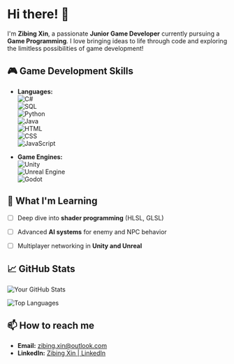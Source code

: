 
# Hi there! 👋

I'm **Zibing Xin**, a passionate **Junior Game Developer** currently pursuing a **Game Programming**. I love bringing ideas to life through code and exploring the limitless possibilities of game development!

## 🎮 Game Development Skills
- **Languages:**  
  ![C#](https://img.shields.io/badge/-C%23-green?style=flat&logo=csharp&logoColor=white)  
  ![SQL](https://img.shields.io/badge/-SQL-lightgrey?style=flat&logo=postgresql&logoColor=white)  
  ![Python](https://img.shields.io/badge/-Python-blue?style=flat&logo=python&logoColor=white)  
  ![Java](https://img.shields.io/badge/-Java-red?style=flat&logo=java&logoColor=white)  
  ![HTML](https://img.shields.io/badge/-HTML5-orange?style=flat&logo=html5&logoColor=white)  
  ![CSS](https://img.shields.io/badge/-CSS3-blue?style=flat&logo=css3&logoColor=white)  
  ![JavaScript](https://img.shields.io/badge/-JavaScript-yellow?style=flat&logo=javascript&logoColor=white)

- **Game Engines:**  
  ![Unity](https://img.shields.io/badge/-Unity-black?style=flat&logo=unity&logoColor=white)  
  ![Unreal Engine](https://img.shields.io/badge/-Unreal_Engine-blue?style=flat&logo=unrealengine&logoColor=white)  
  ![Godot](https://img.shields.io/badge/-Godot-darkblue?style=flat&logo=godotengine&logoColor=white)
<!--
- **Graphics Programming:**  
  ![OpenGL](https://img.shields.io/badge/-OpenGL-lightblue?style=flat&logo=opengl&logoColor=white)  
  ![DirectX](https://img.shields.io/badge/-DirectX-purple?style=flat&logo=directx&logoColor=white)  

- **Version Control:**  
  ![Git](https://img.shields.io/badge/-Git-black?style=flat&logo=git&logoColor=white)  
  ![GitHub](https://img.shields.io/badge/-GitHub-black?style=flat&logo=github&logoColor=white)
-->
## 🌱 What I'm Learning
- [ ] Deep dive into **shader programming** (HLSL, GLSL)
- [ ] Advanced **AI systems** for enemy and NPC behavior
- [ ] Multiplayer networking in **Unity and Unreal**


## 📈 GitHub Stats
![Your GitHub Stats](https://github-readme-stats.vercel.app/api?username=ZibingXin&show_icons=true&theme=radical)

![Top Languages](https://github-readme-stats.vercel.app/api/top-langs/?username=ZibingXin&layout=compact&theme=radical)


## 📫 How to reach me
- **Email:** [zibing.xin@outlook.com](mailto:zibing.xin@outlook.com)
- **LinkedIn:** [Zibing Xin | LinkedIn](https://www.linkedin.com/in/zibing-xin)

<!--
## 🕹️ Featured Projects
### [Game Project Name](https://github.com/yourusername/game-project-name)
**Description:** A brief overview of a game project you’re proud of, including gameplay mechanics or key features.  
**Tech Stack:** Unity, C#, Blender (for assets), etc.

### [Game Project Name](https://github.com/yourusername/game-project-name)
**Description:** Another game project with an exciting concept or unique feature.  
**Tech Stack:** Unreal Engine, C++, etc.

## 🎨 Fun Facts
- I love creating immersive gameplay experiences.
- Outside of coding, I enjoy playing [your favorite game genres] and learning about [game design, storytelling, etc.].
-->
